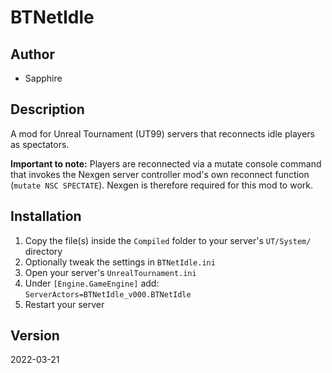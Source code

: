 # BTNetIdle

## Author
* Sapphire

## Description
A mod for Unreal Tournament (UT99) servers that reconnects idle players as spectators.

**Important to note:** Players are reconnected via a mutate console command that invokes the Nexgen server controller mod's own reconnect function (`mutate NSC SPECTATE`). Nexgen is therefore required for this mod to work.

## Installation
1. Copy the file(s) inside the `Compiled` folder to your server's `UT/System/` directory
2. Optionally tweak the settings in `BTNetIdle.ini`
3. Open your server's `UnrealTournament.ini`
4. Under `[Engine.GameEngine]` add: `ServerActors=BTNetIdle_v000.BTNetIdle`
5. Restart your server

## Version
2022-03-21
